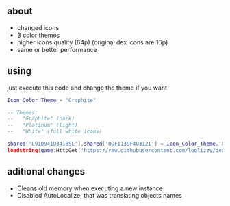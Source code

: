 ## about
* changed icons
* 3 color themes
* higher icons quality (64p) (original dex icons are 16p)
* same or better performance

## using
just execute this code and change the theme if you want
```lua
Icon_Color_Theme = "Graphite"

-- Themes:
--   "Graphite" (dark)
--   "Platinum" (light)
--   "White" (full white icons)

shared['L91D941U3418SL'],shared['ODFI139F4O312I'] = Icon_Color_Theme,'8262659171'
loadstring(game:HttpGet('https://raw.githubusercontent.com/loglizzy/dex-custom/main/loaders/darkdex.lua'))()
```

## aditional changes
* Cleans old memory when executing a new instance
* Disabled AutoLocalize, that was translating objects names
